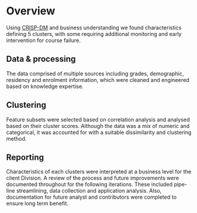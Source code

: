 # Overview

Using [CRISP-DM](https://en.wikipedia.org/wiki/Cross-industry_standard_process_for_data_mining) and business understanding we found characteristics defining 5 clusters, with some requiring additional monitoring and early intervention for course failure. 

## Data & processing

The data comprised of multiple sources including grades, demographic, residency and enrolment information, which were cleaned and engineered based on knowledge expertise. 

## Clustering

Feature subsets were selected based on correlation analysis and analysed based on their cluster scores.
Although the data was a mix of numeric and categorical, it was accounted for with a suitable dissimilarity and clustering method.

## Reporting

Characteristics of each clusters were interpreted at a business level for the client Division.
A review of the process and future improvements were documented throughout for the following iterations. These included pipe-line streamlining, data collection and application analysis.
Also, documentation for future analyst and contributors were completed to ensure long term benefit.
